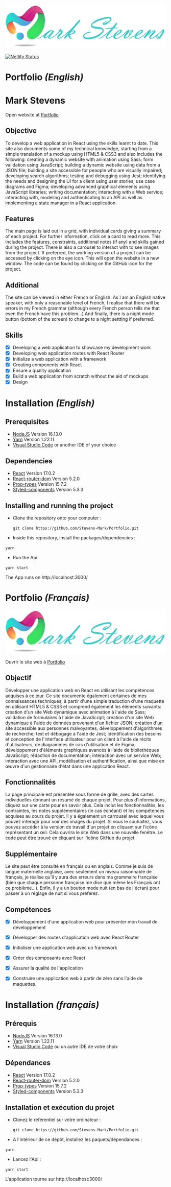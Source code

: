 ![Mark Stevens](/src/assets/logos/mark_logo.png)

[![Netlify Status](https://api.netlify.com/api/v1/badges/8be1ceee-ac7a-4537-ba57-b17d041696ba/deploy-status)](https://app.netlify.com/sites/stevensmarkportfolio/deploys)

# Portfolio *(English)*

# Mark Stevens

Open website at [Portfolio](https://stevensmarkportfolio.netlify.app/)

## Objective
To develop a web application in React using the skills learnt to date. This site also documents some of my technical knowledge, starting from a simple translation of a mockup using HTML5 & CSS3 and also includes the following: creating a dynamic website with animation using Sass; form validation using JavaScript; building a dynamic website using data from a JSON file; building a site accessible for peaople who are visually impaired; developing search algorithms; testing and debugging using Jest; identifying the needs and designing the UI for a client using user stories, use case diagrams and Figma; developing advanced graphical elements using JavaScript libraries; writing documentation; interacting with a Web service; interacting with, modeling and authenticating to an API as well as implementing a state manager in a React application.

## Features
The main page is laid out in a grid, with individual cards giving a summary of each project. For further information, click on a card to read more. This includes the features, constraints, additional notes (if any) and skills gained during the project. There is also a carousel to interact with to see images from the project. If preferred, the working version of a project can be accessed by clicking on the eye icon. This will open the website in a new window. The code can be found by clicking on the GitHub icon for the project.

## Additional
The site can be viewed in either French or English. As I am an English native speaker, with only a reasonable level of French, I realise that there will be errors in my French grammar (although every French person tells me that even the French have this problem...)
And finally, there is a night mode button (bottom of the screen) to change to a night settting if preferred.  

## Skills
- [x] Developing a web application to showcase my development work
- [x] Developing web application routes with React Router
- [x] Initialize a web application with a framework
- [x] Creating components with React
- [x] Ensure a quality application
- [x] Build a web application from scratch without the aid of mockups
- [x] Design

# Installation *(English)*

## Prerequisites

- [NodeJS](https://nodejs.org/en/)  Version 16.13.0 
- [Yarn](https://yarnpkg.com/) Version 1.22.11
- [Visual Studio Code](https://code.visualstudio.com/) or another IDE of your choice

## Dependencies

- [React](https://reactjs.org/) Version 17.0.2
- [React-router-dom](https://v5.reactrouter.com/web/guides/quick-start) Version 5.2.0
- [Prop-types](https://www.npmjs.com/package/prop-types) Version 15.7.2
- [Styled-components](https://styled-components.com/) Version 5.3.3

## Installing and running the project

- Clone the repository onto your computer :

  `git clone https://github.com/Stevens-Mark/Portfolio.git`

- Inside this repository, install the packages/dependencies :

 `yarn`

- Run the Api:

 `yarn start`

The App runs on http://localhost:3000/



# Portfolio *(Français)*

![Mark Stevens](/src/assets/logos/mark_logo.png)

Ouvrir le site web à [Portfolio](https://stevensmarkportfolio.netlify.app/)

## Objectif
Développer une application web en React en utilisant les compétences acquises à ce jour. Ce site documente également certaines de mes connaissances techniques, à partir d'une simple traduction d'une maquette en utilisant HTML5 & CSS3 et comprend également les éléments suivants: création d'un site Web dynamique avec animation à l'aide de Sass; validation de formulaires à l'aide de JavaScript; création d'un site Web dynamique à l'aide de données provenant d'un fichier JSON; création d'un site accessible aux personnes malvoyantes; développement d'algorithmes de recherche; test et débogage à l'aide de Jest; identification des besoins et conception de l'interface utilisateur pour un client à l'aide de récits d'utilisateurs, de diagrammes de cas d'utilisation et de Figma; développement d'éléments graphiques avancés à l'aide de bibliothèques JavaScript; rédaction de documentation; interaction avec un service Web; interaction avec une API, modélisation et authentification, ainsi que mise en œuvre d'un gestionnaire d'état dans une application React.

## Fonctionnalités
La page principale est présentée sous forme de grille, avec des cartes individuelles donnant un résumé de chaque projet. Pour plus d'informations, cliquez sur une carte pour en savoir plus. Cela inclut les fonctionnalités, les contraintes, les notes supplémentaires (le cas échéant) et les compétences acquises au cours du projet. Il y a également un carrousel avec lequel vous pouvez interagir pour voir des images du projet. Si vous le souhaitez, vous pouvez accéder à la version de travail d'un projet en cliquant sur l'icône représentant un œil. Cela ouvrira le site Web dans une nouvelle fenêtre. Le code peut être trouvé en cliquant sur l'icône GitHub du projet.

## Supplémentaire
Le site peut être consulté en français ou en anglais. Comme je suis de langue maternelle anglaise, avec seulement un niveau raisonnable de français, je réalise qu'il y aura des erreurs dans ma grammaire française (bien que chaque personne française me dise que même les Français ont ce problème...).
Enfin, il y a un bouton mode nuit (en bas de l'écran) pour passer à un réglage de nuit si vous préférez. 


## Compétences
- [x] Développement d'une application web pour présenter mon travail de développement
- [x] Développer des routes d'application web avec React Router
- [x] Initialiser une application web avec un framework
- [x] Créer des composants avec React
- [x] Assurer la qualité de l'application
- [x] Construire une application web à partir de zéro sans l'aide de maquettes.


# Installation *(français)*

## Prérequis

- [NodeJS](https://nodejs.org/en/)  Version 16.13.0 
- [Yarn](https://yarnpkg.com/) Version 1.22.11
- [Visual Studio Code](https://code.visualstudio.com/) ou un autre IDE de votre choix

## Dépendances

- [React](https://reactjs.org/) Version 17.0.2
- [React-router-dom](https://v5.reactrouter.com/web/guides/quick-start) Version 5.2.0
- [Prop-types](https://www.npmjs.com/package/prop-types) Version 15.7.2
- [Styled-components](https://styled-components.com/) Version 5.3.3

## Installation et exécution du projet

- Clonez le référentiel sur votre ordinateur :

  `git clone https://github.com/Stevens-Mark/Portfolio.git`

- A l'intérieur de ce dépôt, installez les paquets/dépendances :

 `yarn`

- Lancez l'Api :

 `yarn start`

L'application tourne sur http://localhost:3000/
